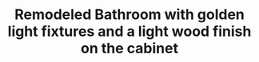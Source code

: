 ---
title: "Remodeled Bathroom with golden light fixtures and a light wood finish on the cabinet"
image: "src/img/bathroom-remodel-5.webp"
tag:
- bathroom
- homepage
---